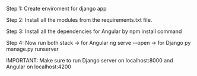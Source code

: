 Step 1: Create enviroment for django app

Step 2: Install all the modules from the requirements.txt file.

Step 3: Install all the dependencies for Angular by npm install command

Step 4: Now run both stack
-> for Angular ng serve --open
-> for Django py manage.py runserver

IMPORTANT: Make sure to run Django server on localhost:8000 and Angular on localhost:4200
